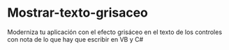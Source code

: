 # Mostrar-texto-grisaceo
Moderniza tu aplicación con el efecto grisáceo en el texto de los controles con nota de lo que hay que escribir en VB y C#
